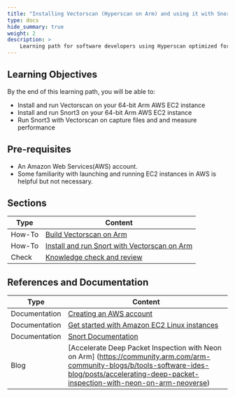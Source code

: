 ```yaml
---
title: "Installing Vectorscan (Hyperscan on Arm) and using it with Snort3" 
type: docs
hide_summary: true
weight: 2
description: >
    Learning path for software developers using Hyperscan optimized for Arm with deep packet inspection applications like Snort on Arm servers.  
---
```


## Learning Objectives 

By the end of this learning path, you will be able to:

* Install and run Vectorscan on your 64-bit Arm AWS EC2 instance
* Install and run Snort3 on your 64-bit Arm AWS EC2 instance
* Run Snort3 with Vectorscan on capture files and and measure performance


## Pre-requisites

* An Amazon Web Services(AWS) account. 
* Some familiarity with launching and running EC2 instances in AWS is helpful but not necessary.

## Sections

|          Type | Content                       |
| ---           | ---                                 |
| How-To        | [Build Vectorscan on Arm](/cloud/vectorscan/vectorscan)       |
| How-To        | [Install and run Snort with Vectorscan on Arm](/cloud/vectorscan/snort) |
| Check         | [Knowledge check and review](/cloud/vectorscan/knowledgecheck)                        |


## References and Documentation

| Type          | Content             |
| ---           | ---                 |
| Documentation | [Creating an AWS account](https://docs.aws.amazon.com/accounts/latest/reference/manage-acct-creating.html) |
| Documentation | [Get started with Amazon EC2 Linux instances](https://docs.aws.amazon.com/AWSEC2/latest/UserGuide/EC2_GetStarted.html)      |
| Documentation | [Snort Documentation](https://www.snort.org/documents) |
| Blog          | [Accelerate Deep Packet Inspection with Neon on Arm] (https://community.arm.com/arm-community-blogs/b/tools-software-ides-blog/posts/accelerating-deep-packet-inspection-with-neon-on-arm-neoverse)|






